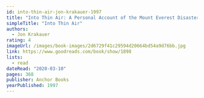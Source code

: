 ```yaml
---
id: into-thin-air-jon-krakauer-1997
title: "Into Thin Air: A Personal Account of the Mount Everest Disaster"
simpleTitle: "Into Thin Air"
authors:
  - Jon Krakauer
rating: 4
imageUrl: /images/book-images/2d6729f41c29594d20664bd54a9d76bb.jpg
link: https://www.goodreads.com/book/show/1898
lists:
  - read
dateRead: "2020-03-10"
pages: 368
publisher: Anchor Books
yearPublished: 1997
---
```

